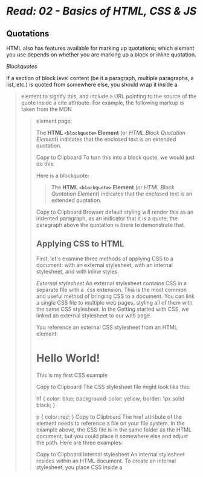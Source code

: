# *Read: 02 - Basics of HTML, CSS & JS*

## Quotations

HTML also has features available for marking up quotations; which element you use depends on whether you are marking up a block or inline quotation.

*Blockquotes*

If a section of block level content (be it a paragraph, multiple paragraphs, a list, etc.) is quoted from somewhere else, you should wrap it inside a <blockquote> element to signify this, and include a URL pointing to the source of the quote inside a cite attribute. For example, the following markup is taken from the MDN <blockquote> element page:

<p>The <strong>HTML <code>&lt;blockquote&gt;</code> Element</strong> (or <em>HTML Block
Quotation Element</em>) indicates that the enclosed text is an extended quotation.</p>
Copy to Clipboard
To turn this into a block quote, we would just do this:

<p>Here is a blockquote:</p>
<blockquote
  cite="https://developer.mozilla.org/en-US/docs/Web/HTML/Element/blockquote">
  <p>
    The <strong>HTML <code>&lt;blockquote&gt;</code> Element</strong> (or
    <em>HTML Block Quotation Element</em>) indicates that the enclosed text is
    an extended quotation.
  </p>
</blockquote>
Copy to Clipboard
Browser default styling will render this as an indented paragraph, as an indicator that it is a quote; the paragraph above the quotation is there to demonstrate that.

## Applying CSS to HTML

First, let's examine three methods of applying CSS to a document: with an external stylesheet, with an internal stylesheet, and with inline styles.

*External stylesheet*
An external stylesheet contains CSS in a separate file with a .css extension. This is the most common and useful method of bringing CSS to a document. You can link a single CSS file to multiple web pages, styling all of them with the same CSS stylesheet. In the Getting started with CSS, we linked an external stylesheet to our web page.

You reference an external CSS stylesheet from an HTML <link> element:

<!DOCTYPE html>
<html lang="en-GB">
  <head>
    <meta charset="utf-8" />
    <title>My CSS experiment</title>
    <link rel="stylesheet" href="styles.css" />
  </head>
  <body>
    <h1>Hello World!</h1>
    <p>This is my first CSS example</p>
  </body>
</html>
Copy to Clipboard
The CSS stylesheet file might look like this:

h1 {
  color: blue;
  background-color: yellow;
  border: 1px solid black;
}

p {
  color: red;
}
Copy to Clipboard
The href attribute of the <link> element needs to reference a file on your file system. In the example above, the CSS file is in the same folder as the HTML document, but you could place it somewhere else and adjust the path. Here are three examples:

<!-- Inside a subdirectory called styles inside the current directory -->
<link rel="stylesheet" href="styles/style.css" />

<!-- Inside a subdirectory called general, which is in a subdirectory called styles, inside the current directory -->
<link rel="stylesheet" href="styles/general/style.css" />

<!-- Go up one directory level, then inside a subdirectory called styles -->
<link rel="stylesheet" href="../styles/style.css" />
Copy to Clipboard
Internal stylesheet
An internal stylesheet resides within an HTML document. To create an internal stylesheet, you place CSS inside a <style> element contained inside the HTML <head>.

The HTML for an internal stylesheet might look like this:

<!DOCTYPE html>
<html lang="en-GB">
  <head>
    <meta charset="utf-8" />
    <title>My CSS experiment</title>
    <style>
      h1 {
        color: blue;
        background-color: yellow;
        border: 1px solid black;
      }

      p {
        color: red;
      }
    </style>
  </head>
  <body>
    <h1>Hello World!</h1>
    <p>This is my first CSS example</p>
  </body>
</html>
Copy to Clipboard
In some circumstances, internal stylesheets can be useful. For example, perhaps you're working with a content management system where you are blocked from modifying external CSS files.

But for sites with more than one page, an internal stylesheet becomes a less efficient way of working. To apply uniform CSS styling to multiple pages using internal stylesheets, you must have an internal stylesheet in every web page that will use the styling. The efficiency penalty carries over to site maintenance too. With CSS in internal stylesheets, there is the risk that even one simple styling change may require edits to multiple web pages.

## Inline styles
Inline styles are CSS declarations that affect a single HTML element, contained within a style attribute. The implementation of an inline style in an HTML document might look like this:

<!DOCTYPE html>
<html lang="en-GB">
  <head>
    <meta charset="utf-8" />
    <title>My CSS experiment</title>
  </head>
  <body>
    <h1 style="color: blue;background-color: yellow;border: 1px solid black;">
      Hello World!
    </h1>
    <p style="color:red;">This is my first CSS example</p>
  </body>
</html>
Copy to Clipboard
Avoid using CSS in this way, when possible. It is the opposite of a best practice. First, it is the least efficient implementation of CSS for maintenance. One styling change might require multiple edits within a single web page. Second, inline CSS also mixes (CSS) presentational code with HTML and content, making everything more difficult to read and understand. Separating code and content makes maintenance easier for all who work on the website.

There are a few circumstances where inline styles are more common. You might have to resort to using inline styles if your working environment is very restrictive. For example, perhaps your CMS only allows you to edit the HTML body. You may also see a lot of inline styles in HTML email to achieve compatibility with as many email clients as possible.
